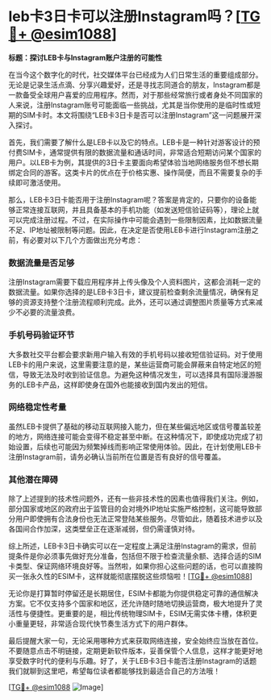 # leb卡3日卡可以注册Instagram吗？[[TG💪+ @esim1088](https://t.me/s/esim1088)]

**标题：探讨LEB卡与Instagram账户注册的可能性**

在当今这个数字化的时代，社交媒体平台已经成为人们日常生活的重要组成部分。无论是记录生活点滴、分享兴趣爱好，还是寻找志同道合的朋友，Instagram都是一款备受全球用户喜爱的应用程序。然而，对于那些经常旅行或者身处不同国家的人来说，注册Instagram账号可能面临一些挑战，尤其是当你使用的是临时性或短期的SIM卡时。本文将围绕“LEB卡3日卡是否可以注册Instagram”这一问题展开深入探讨。

首先，我们需要了解什么是LEB卡以及它的特点。LEB卡是一种针对游客设计的预付费SIM卡，通常提供有限的数据流量和通话时间，非常适合短期访问某个国家的用户。以LEB卡为例，其提供的3日卡主要面向希望体验当地网络服务但不想长期绑定合同的游客。这类卡片的优点在于价格实惠、操作简便，而且不需要复杂的手续即可激活使用。

那么，LEB卡3日卡能否用于注册Instagram呢？答案是肯定的，只要你的设备能够正常连接互联网，并且具备基本的手机功能（如发送短信验证码等），理论上就可以完成注册过程。不过，在实际操作中可能会遇到一些限制因素，比如数据流量不足、IP地址被限制等问题。因此，在决定是否使用LEB卡进行Instagram注册之前，有必要对以下几个方面做出充分考虑：

### 数据流量是否足够

注册Instagram需要下载应用程序并上传头像及个人资料图片，这都会消耗一定的数据流量。如果你选择的是LEB卡3日卡，建议提前检查剩余流量情况，确保有足够的资源支持整个注册流程顺利完成。此外，还可以通过调整图片质量等方式来减少不必要的流量浪费。

### 手机号码验证环节

大多数社交平台都会要求新用户输入有效的手机号码以接收短信验证码。对于使用LEB卡的用户来说，这里需要注意的是，某些运营商可能会屏蔽来自特定地区的短信，导致无法及时收到验证信息。为避免这种情况发生，可以选择具有国际漫游服务的LEB卡产品，这样即使身在国外也能接收到国内发出的短信。

### 网络稳定性考量

虽然LEB卡提供了基础的移动互联网接入能力，但在某些偏远地区或信号覆盖较差的地方，网络连接可能会变得不稳定甚至中断。在这种情况下，即使成功完成了初始设置，后续也可能因为频繁掉线而影响正常使用体验。因此，在计划使用LEB卡注册Instagram前，请务必确认当前所在位置是否有良好的信号覆盖。

### 其他潜在障碍

除了上述提到的技术性问题外，还有一些非技术性的因素也值得我们关注。例如，部分国家或地区的政府出于监管目的会对境外IP地址实施严格控制，这可能导致部分用户即使拥有合法身份也无法正常登陆某些服务。尽管如此，随着技术进步以及各国间合作加深，这类壁垒正在逐渐减弱，但仍需谨慎对待。

综上所述，LEB卡3日卡确实可以在一定程度上满足注册Instagram的需求，但前提条件是你必须事先做好充分准备，包括但不限于检查流量余额、选择合适的SIM卡类型、保证网络环境良好等。当然啦，如果你担心这些问题的话，也可以直接购买一张永久性的ESIM卡，这样就能彻底摆脱这些烦恼啦！[[TG💪+ @esim1088](https://t.me/s/esim1088)]

无论你是打算暂时停留还是长期居住，ESIM卡都能为你提供稳定可靠的通信解决方案。它不仅支持多个国家和地区，还允许随时随地切换运营商，极大地提升了灵活性与便捷性。更重要的是，相比传统物理SIM卡，ESIM无需实体卡槽，体积更小重量更轻，非常适合现代快节奏生活方式下的用户群体。

最后提醒大家一句，无论采用哪种方式来获取网络连接，安全始终应当放在首位。不要随意点击不明链接，定期更新软件版本，妥善保管个人信息，这样才能更好地享受数字时代的便利与乐趣。好了，关于LEB卡3日卡能否注册Instagram的话题我们就聊到这里吧，希望每位读者都能够找到最适合自己的方法哦！

[[TG💪+ @esim1088](https://t.me/s/esim1088) ![Image](https://i.postimg.cc/4NQfJmqS/Snipaste-2025-05-13-00-14-12.png)]